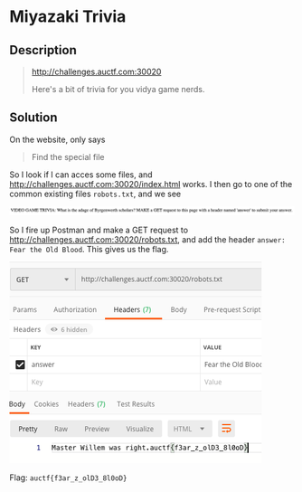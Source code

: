 # Miyazaki Trivia

## Description

> http://challenges.auctf.com:30020
> 
> Here's a bit of trivia for you vidya game nerds.

## Solution

On the website, only says
 
 > Find the special file

 So I look if I can acces some files, and http://challenges.auctf.com:30020/index.html works. I then go to one of the common existing files `robots.txt`, and we see

![trivia](../images/miyazaki.png)

So I fire up Postman and make a GET request to http://challenges.auctf.com:30020/robots.txt, and add the header `answer: Fear the Old Blood`. This gives us the flag.

![Postman](../images/fear_blood.png)

Flag: `auctf{f3ar_z_olD3_8l0oD}`